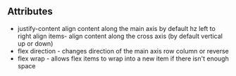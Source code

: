 ## Attributes
- justify-content align content along the main axis by default hz left to right
align items- align content along the cross axis (by default vertical up or down)
- flex direction -  changes direction of the main axis row column or reverse
- flex wrap - allows flex items to wrap into a new item if there isn't enough space